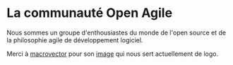 # La communauté Open Agile

Nous sommes un groupe d'enthousiastes du monde de l'open source et de la philosophie agile de développement logiciel.

Merci à [macrovector](https://www.freepik.com/macrovector) pour son [image](https://www.freepik.com/free-photos-vectors/abstract) qui nous sert actuellement de logo.
